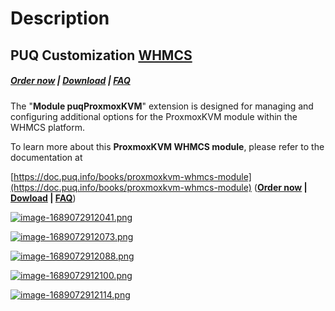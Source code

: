 # Description

## PUQ Customization **[WHMCS](https://puqcloud.com/link.php?id=77)**

#####  [Order now](https://puqcloud.com/whmcs-addon-puq-customization.php) | [Download](https://download.puqcloud.com/WHMCS/addons/PUQ-Customization/) | [FAQ](https://faq.puqcloud.com/)

The "**Module puqProxmoxKVM**" extension is designed for managing and configuring additional options for the ProxmoxKVM module within the WHMCS platform.

To learn more about this **ProxmoxKVM WHMCS module**, please refer to the documentation at

[https://doc.puq.info/books/proxmoxkvm-whmcs-module](https://doc.puq.info/books/proxmoxkvm-whmcs-module) (**[Order now](https://puqcloud.com/whmcs-module-proxmox-kvm.php) | [Dowload](https://download.puqcloud.com/WHMCS/servers/PUQ_WHMCS-Proxmox-KVM/) | [FAQ](https://faq.puqcloud.com/)**)

[![image-1689072912041.png](https://doc.puq.info/uploads/images/gallery/2023-07/scaled-1680-/image-1689072912041.png)](https://doc.puq.info/uploads/images/gallery/2023-07/image-1689072912041.png)

[![image-1689072912073.png](https://doc.puq.info/uploads/images/gallery/2023-07/scaled-1680-/image-1689072912073.png)](https://doc.puq.info/uploads/images/gallery/2023-07/image-1689072912073.png)

[![image-1689072912088.png](https://doc.puq.info/uploads/images/gallery/2023-07/scaled-1680-/image-1689072912088.png)](https://doc.puq.info/uploads/images/gallery/2023-07/image-1689072912088.png)

[![image-1689072912100.png](https://doc.puq.info/uploads/images/gallery/2023-07/scaled-1680-/image-1689072912100.png)](https://doc.puq.info/uploads/images/gallery/2023-07/image-1689072912100.png)

[![image-1689072912114.png](https://doc.puq.info/uploads/images/gallery/2023-07/scaled-1680-/image-1689072912114.png)](https://doc.puq.info/uploads/images/gallery/2023-07/image-1689072912114.png)